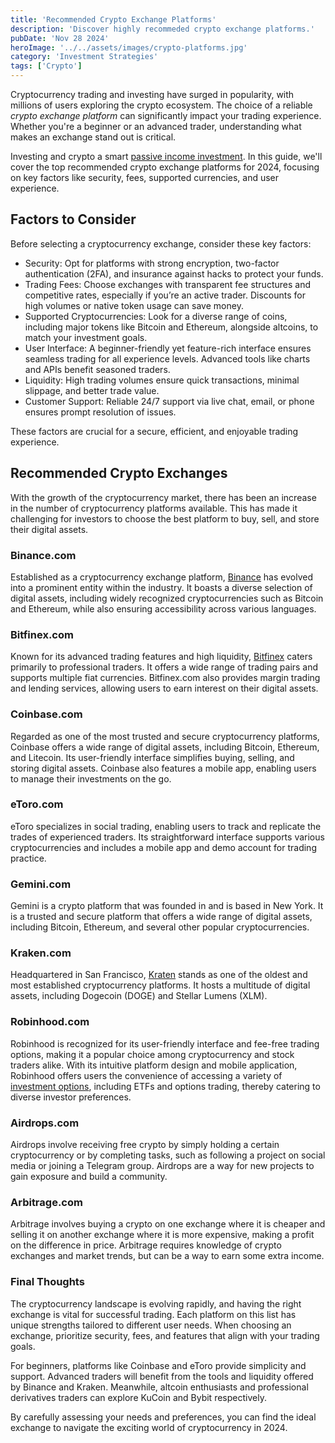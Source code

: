 ```yaml
---
title: 'Recommended Crypto Exchange Platforms'
description: 'Discover highly recommeded crypto exchange platforms.'
pubDate: 'Nov 28 2024'
heroImage: '../../assets/images/crypto-platforms.jpg'
category: 'Investment Strategies'
tags: ['Crypto']
---
```


Cryptocurrency trading and investing have surged in popularity, with millions of users exploring the crypto ecosystem. The choice of a reliable _crypto exchange platform_ can significantly impact your trading experience. Whether you're a beginner or an advanced trader, understanding what makes an exchange stand out is critical.

Investing and crypto a smart [passive income investment](/blog/passive-income-investments). In this guide, we'll cover the top recommended crypto exchange platforms for 2024, focusing on key factors like security, fees, supported currencies, and user experience.

## Factors to Consider

Before selecting a cryptocurrency exchange, consider these key factors:

- Security: Opt for platforms with strong encryption, two-factor authentication (2FA), and insurance against hacks to protect your funds.
- Trading Fees: Choose exchanges with transparent fee structures and competitive rates, especially if you’re an active trader. Discounts for high volumes or native token usage can save money.
- Supported Cryptocurrencies: Look for a diverse range of coins, including major tokens like Bitcoin and Ethereum, alongside altcoins, to match your investment goals.
- User Interface: A beginner-friendly yet feature-rich interface ensures seamless trading for all experience levels. Advanced tools like charts and APIs benefit seasoned traders.
- Liquidity: High trading volumes ensure quick transactions, minimal slippage, and better trade value.
- Customer Support: Reliable 24/7 support via live chat, email, or phone ensures prompt resolution of issues.

These factors are crucial for a secure, efficient, and enjoyable trading experience.

## Recommended Crypto Exchanges

With the growth of the cryptocurrency market, there has been an increase in the number of cryptocurrency platforms available. This has made it challenging for investors to choose the best platform to buy, sell, and store their digital assets.

### Binance.com

Established as a cryptocurrency exchange platform, [Binance](https://www.binance.com) has evolved into a prominent entity within the industry. It boasts a diverse selection of digital assets, including widely recognized cryptocurrencies such as Bitcoin and Ethereum, while also ensuring accessibility across various languages.

### Bitfinex.com

Known for its advanced trading features and high liquidity, [Bitfinex](https://www.bitfinex.com) caters primarily to professional traders. It offers a wide range of trading pairs and supports multiple fiat currencies. Bitfinex.com also provides margin trading and lending services, allowing users to earn interest on their digital assets.

### Coinbase.com

Regarded as one of the most trusted and secure cryptocurrency platforms, Coinbase offers a wide range of digital assets, including Bitcoin, Ethereum, and Litecoin. Its user-friendly interface simplifies buying, selling, and storing digital assets. Coinbase also features a mobile app, enabling users to manage their investments on the go.

### eToro.com

eToro specializes in social trading, enabling users to track and replicate the trades of experienced traders. Its straightforward interface supports various cryptocurrencies and includes a mobile app and demo account for trading practice.

### Gemini.com

Gemini is a crypto platform that was founded in and is based in New York. It is a trusted and secure platform that offers a wide range of digital assets, including Bitcoin, Ethereum, and several other popular cryptocurrencies.

### Kraken.com

Headquartered in San Francisco, [Kraten](https://kraten.com) stands as one of the oldest and most established cryptocurrency platforms. It hosts a multitude of digital assets, including Dogecoin (DOGE) and Stellar Lumens (XLM).

### Robinhood.com

Robinhood is recognized for its user-friendly interface and fee-free trading options, making it a popular choice among cryptocurrency and stock traders alike. With its intuitive platform design and mobile application, Robinhood offers users the convenience of accessing a variety of [investment options](introduction-to-investing), including ETFs and options trading, thereby catering to diverse investor preferences.

### Airdrops.com

Airdrops involve receiving free crypto by simply holding a certain cryptocurrency or by completing tasks, such as following a project on social media or joining a Telegram group. Airdrops are a way for new projects to gain exposure and build a community.

### Arbitrage.com

Arbitrage involves buying a crypto on one exchange where it is cheaper and selling it on another exchange where it is more expensive, making a profit on the difference in price. Arbitrage requires knowledge of crypto exchanges and market trends, but can be a way to earn some extra income.

### Final Thoughts

The cryptocurrency landscape is evolving rapidly, and having the right exchange is vital for successful trading. Each platform on this list has unique strengths tailored to different user needs. When choosing an exchange, prioritize security, fees, and features that align with your trading goals.

For beginners, platforms like Coinbase and eToro provide simplicity and support. Advanced traders will benefit from the tools and liquidity offered by Binance and Kraken. Meanwhile, altcoin enthusiasts and professional derivatives traders can explore KuCoin and Bybit respectively.

By carefully assessing your needs and preferences, you can find the ideal exchange to navigate the exciting world of cryptocurrency in 2024.
